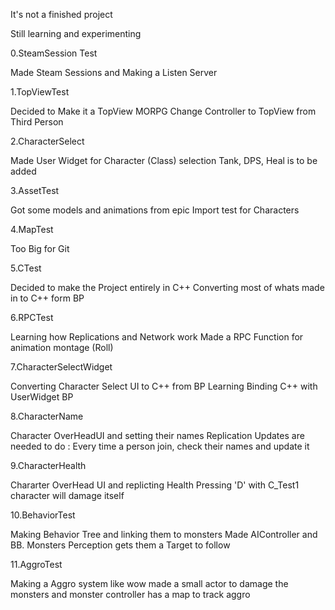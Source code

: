 It's not a finished project

Still learning and experimenting


0.SteamSession Test

Made Steam Sessions and Making a Listen Server


1.TopViewTest

Decided to Make it a TopView MORPG
Change Controller to TopView from Third Person


2.CharacterSelect

Made User Widget for Character (Class) selection
Tank, DPS, Heal is to be added


3.AssetTest

Got some models and animations from epic
Import test for Characters


4.MapTest

Too Big for Git


5.CTest

Decided to make the Project entirely in C++
Converting most of whats made in to C++ form BP


6.RPCTest

Learning how Replications and Network work
Made a RPC Function for animation montage (Roll)


7.CharacterSelectWidget

Converting Character Select UI to C++ from BP
Learning Binding C++ with UserWidget BP

8.CharacterName

Character OverHeadUI and setting their names
Replication Updates are needed
to do : Every time a person join, check their names and update it


9.CharacterHealth

Chararter OverHead UI and replicting Health
Pressing 'D' with C_Test1 character will damage itself


10.BehaviorTest

Making Behavior Tree and linking them to monsters
Made AIController and BB.
Monsters Perception gets them a Target to follow


11.AggroTest

Making a Aggro system like wow
made a small actor to damage the monsters
and monster controller has a map to track aggro